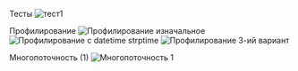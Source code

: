 Тесты
![тест1](https://user-images.githubusercontent.com/88208993/205604045-bffbfd46-b528-4e62-a785-dc21de5a8861.png)

Профилирование
![Профилирование изначальное](https://user-images.githubusercontent.com/88208993/205662142-50f1462f-0ab4-4183-a785-505ba88aa74e.png)
![Профилирование с datetime strptime](https://user-images.githubusercontent.com/88208993/205662170-b98e2758-e511-4e7b-bd50-e004a133be45.png)
![Профилирование 3-ий вариант](https://user-images.githubusercontent.com/88208993/205662167-a40365f2-49c1-4ccc-81c9-947d9cd22b6e.png)

Многопоточность (1)
![Многопоточность 1](https://user-images.githubusercontent.com/88208993/206892723-3cb15d42-407e-41d1-b094-8503b0c71ba5.png)
